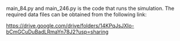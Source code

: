 main_84.py and main_246.py is the code that runs the simulation. The required data files can be obtained from the following link:

https://drive.google.com/drive/folders/14KPqJsJXIo-bCmGCuDuBadLRmaYn78J2?usp=sharing